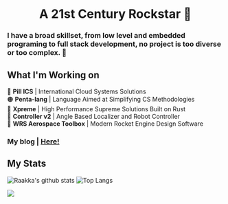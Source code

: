 <h1 align="center">A 21st Century Rockstar 🎸</h1>

### I have a broad skillset, from low level and embedded programing to full stack development, no project is too diverse or too complex. 🚀

## What I'm Working on
💊 **Pill ICS** | International Cloud Systems Solutions\
🟠 **Penta-lang** | Language Aimed at Simplifying CS Methodologies\
🖤 **Xpreme** | High Performance Supreme Solutions Built on Rust\
🤖 **Controller v2** | Angle Based Localizer and Robot Controller\
🚀 **WRS Aerospace Toolbox** | Modern Rocket Engine Design Software

### My blog | <a href=https://xvi.cool/blog>Here!</a>

## My Stats

![Raakka's github stats](https://github-readme-stats.vercel.app/api?username=Raakka&show_icons=true&theme=highcontrast&include_all_commits=true&hide=issues)
![Top Langs](https://github-readme-stats.vercel.app/api/top-langs/?username=Raakka&layout=compact&theme=highcontrast&langs_count=6)

<a align="center" href="https://hits.seeyoufarm.com"><img align="center" src="https://hits.seeyoufarm.com/api/count/incr/badge.svg?url=https%3A%2F%2Fgithub.com%2Fraakka&count_bg=%23FF00CA&title_bg=%23555555&icon=&icon_color=%23E7E7E7&title=hits&edge_flat=false"/></a>
